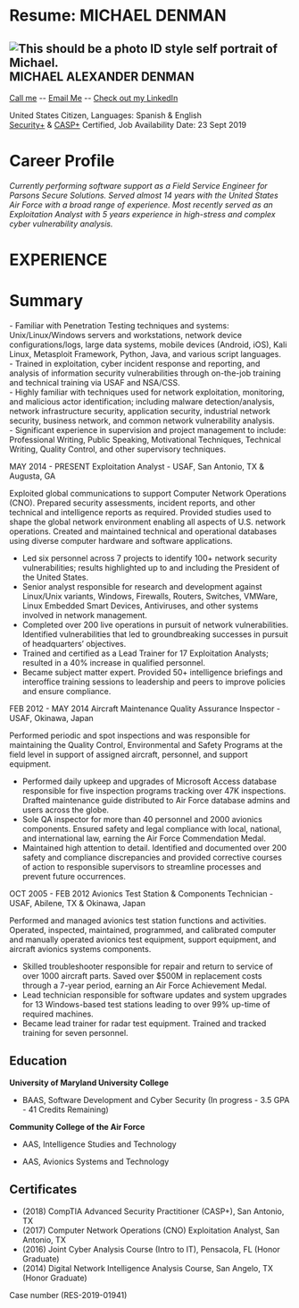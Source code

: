 # Resume: MICHAEL DENMAN

![This should be a photo ID style self 
portrait of Michael.](assets/images/self-photo.png) MICHAEL ALEXANDER DENMAN
---

[Call me](tel:+13252772340) \-\- [Email Me](mailto:denmanmd@gmail.com) \-\- [Check out my LinkedIn](https://www.linkedin.com/in/michael-denman/)

United States Citizen, Languages: Spanish & English  
[Security+](https://www.youracclaim.com/badges/1c4d9cb9-b9da-4602-b60a-48be5a33ad94) & [CASP+](https://www.youracclaim.com/badges/b698b10a-25f6-4f20-9d5a-5455360fffba) Certified, Job Availability Date: 23 Sept 2019  
  

Career Profile
==============

_Currently performing software support as a Field Service Engineer for Parsons Secure Solutions. Served almost 14 years with the United States Air Force with a broad range of experience. Most recently served as an Exploitation Analyst with 5 years experience in high-stress and complex cyber vulnerability analysis._

EXPERIENCE
==========

Summary
=======

\- Familiar with Penetration Testing techniques and systems: Unix/Linux/Windows servers and workstations, network device configurations/logs, large data systems, mobile devices (Android, iOS), Kali Linux, Metasploit Framework, Python, Java, and various script languages.  
\- Trained in exploitation, cyber incident response and reporting, and analysis of information security vulnerabilities through on-the-job training and technical training via USAF and NSA/CSS.  
\- Highly familiar with techniques used for network exploitation, monitoring, and malicious actor identification; including malware detection/analysis, network infrastructure security, application security, industrial network security, business network, and common network vulnerability analysis.  
\- Significant experience in supervision and project management to include: Professional Writing, Public Speaking, Motivational Techniques, Technical Writing, Quality Control, and other supervisory techniques.

MAY 2014 - PRESENT Exploitation Analyst - USAF, San Antonio, TX & Augusta, GA

Exploited global communications to support Computer Network Operations (CNO). Prepared security assessments, incident reports, and other technical and intelligence reports as required. Provided studies used to shape the global network environment enabling all aspects of U.S. network operations. Created and maintained technical and operational databases using diverse computer hardware and software applications.

*   Led six personnel across 7 projects to identify 100+ network security vulnerabilities; results highlighted up to and including the President of the United States.
*   Senior analyst responsible for research and development against Linux/Unix variants, Windows, Firewalls, Routers, Switches, VMWare, Linux Embedded Smart Devices, Antiviruses, and other systems involved in network management.
*   Completed over 200 live operations in pursuit of network vulnerabilities. Identified vulnerabilities that led to groundbreaking successes in pursuit of headquarters’ objectives.
*   Trained and certified as a Lead Trainer for 17 Exploitation Analysts; resulted in a 40% increase in qualified personnel.
*   Became subject matter expert. Provided 50+ intelligence briefings and interoffice training sessions to leadership and peers to improve policies and ensure compliance.

FEB 2012 - MAY 2014 Aircraft Maintenance Quality Assurance Inspector - USAF, Okinawa, Japan  

Performed periodic and spot inspections and was responsible for maintaining the Quality Control, Environmental and Safety Programs at the field level in support of assigned aircraft, personnel, and support equipment.

*   Performed daily upkeep and upgrades of Microsoft Access database responsible for five inspection programs tracking over 47K inspections. Drafted maintenance guide distributed to Air Force database admins and users across the globe.
*   Sole QA inspector for more than 40 personnel and 2000 avionics components. Ensured safety and legal compliance with local, national, and international law, earning the Air Force Commendation Medal.
*   Maintained high attention to detail. Identified and documented over 200 safety and compliance discrepancies and provided corrective courses of action to responsible supervisors to streamline processes and prevent future occurrences.

OCT 2005 - FEB 2012 Avionics Test Station & Components Technician - USAF, Abilene, TX & Okinawa, Japan  

Performed and managed avionics test station functions and activities. Operated, inspected, maintained, programmed, and calibrated computer and manually operated avionics test equipment, support equipment, and aircraft avionics systems components.

*   Skilled troubleshooter responsible for repair and return to service of over 1000 aircraft parts. Saved over $500M in replacement costs through a 7-year period, earning an Air Force Achievement Medal.
*   Lead technician responsible for software updates and system upgrades for 13 Windows-based test stations leading to over 99% up-time of required machines.
*   Became lead trainer for radar test equipment. Trained and tracked training for seven personnel.

  

Education
---------

**University of Maryland University College**

*   BAAS, Software Development and Cyber Security (In progress - 3.5 GPA - 41 Credits Remaining)

**Community College of the Air Force**

*   AAS, Intelligence Studies and Technology  
    
*   AAS, Avionics Systems and Technology  
    
Certificates
------------
    
*   (2018) CompTIA Advanced Security Practitioner (CASP+), San Antonio, TX
*   (2017) Computer Network Operations (CNO) Exploitation Analyst, San Antonio, TX
*   (2016) Joint Cyber Analysis Course (Intro to IT), Pensacola, FL (Honor Graduate)
*   (2014) Digital Network Intelligence Analysis Course, San Angelo, TX (Honor Graduate)
  
  
  
Case number (RES-2019-01941)